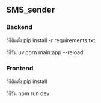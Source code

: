## SMS_sender

### Backend
วิธีติดตั้ง
pip install -r requirements.txt

วิธีรัน
uvicorn main:app --reload



### Frontend
วิธีติดตั้ง
pip install

วิธีรัน
npm run dev